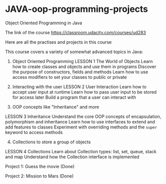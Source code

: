 # JAVA-oop-programming-projects

Object Oriented Programming in Java

The link of the course
https://classroom.udacity.com/courses/ud283

Here are all the practises and projects in this course

This course covers a variety of somewhat advanced topics in Java:

1. Object Oriented Programming
LESSON 1
The World of Objects
Learn how to create classes and objects and use them in programs
Discover the purpose of constructors, fields and methods
Learn how to use access modifiers to set your classes to public or private

2. Interacting with the user
LESSON 2
User Interaction
Learn how to accept user input at runtime
Learn how to pass user input to be stored for access later
Build a program that a user can interact with

3. OOP concepts like "Inheritance" and more

LESSON 3
Inheritance
Understand the core OOP concepts of encapsulation, polymorphism and inheritance
Learn how to use interfaces to extend and add features to classes
Experiment with overriding methods and the `super` keyword to access methods

4. Collections to store a group of objects

LESSON 4
Collections
Learn about Collection types: list, set, queue, stack and map
Understand how the Collection interface is implemented


Project 1: Guess the movie (Done)

Project 2: Mission to Mars (Done)


